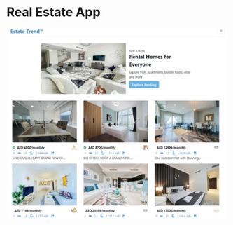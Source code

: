 # Real Estate App

![Estate Trend](https://github.com/Nitin-Sharma-coder/EstateTrend/blob/main/assets/images/screenshot1.JPG)

<!-- ![App Screenshot](https://github.com/Nitin-Sharma-coder/EstateTrend/blob/main/assets/images/screenshot1.JPG)

 -->

